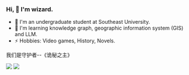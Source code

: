 ### Hi, 👋 I'm wizard.
- 🔭 I'm an undergraduate student at Southeast University.
- 🌱 I'm learning knowledge graph, geographic information system (GIS) and LLM.
- ⚡ Hobbies: Video games, History, Novels.
<!--
**Zstwizard/Zstwizard** is a ✨ _special_ ✨ repository because its `README.md` (this file) appears on your GitHub profile.

Here are some ideas to get you started:

- 🔭 I’m currently working on ...
- 🌱 I’m currently learning ...
- 👯 I’m looking to collaborate on ...
- 🤔 I’m looking for help with ...
- 💬 Ask me about ...
- 📫 How to reach me: ...
- 😄 Pronouns: ...
- ⚡ Fun fact: ...
-->
我们是守护者--《诡秘之主》
<div align="left">
  <img src="https://github-readme-stats.vercel.app/api?username=Zstwizard&show_icons=true" /> 
  <img src="https://github-readme-stats.vercel.app/api/top-langs/?username=Zstwizard&layout=compact&langs_count=6&text_color=000&icon_color=fff&theme=graywhite" />
</div>
